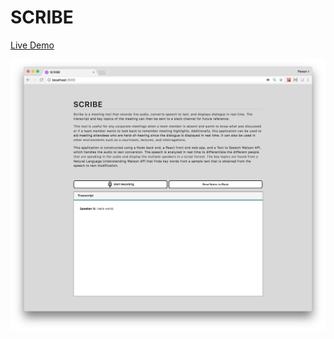 # SCRIBE

[Live Demo](https://scribe-comedic-wallaby.us-east.mybluemix.net/)


![Screenshot](SCRIBE.png)

